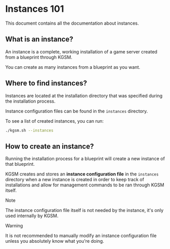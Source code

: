 # Instances 101

This document contains all the documentation about instances.

## What is an instance?

An instance is a complete, working installation of a game server created from
a blueprint through KGSM.

You can create as many instances from a blueprint as you want.

## Where to find instances?

Instances are located at the installation directory that was specified during
the installation process.

Instance configuration files can be found in the `instances` directory.

To see a list of created instances, you can run:

```sh
./kgsm.sh --instances
```

## How to create an instance?

Running the installation process for a blueprint will create a new instance of
that blueprint.

KGSM creates and stores an **instance configuration file** in the `instances`
directory when a new instance is created in order to keep track of
installations and allow for management commands to be ran through KGSM itself.

> [!NOTE]
> The instance configuration file itself is not needed by the
> instance, it's only used internally by KGSM.

> [!WARNING]
> It is not recommended to manually modify an instance configuration
> file unless you absolutely know what you're doing.
